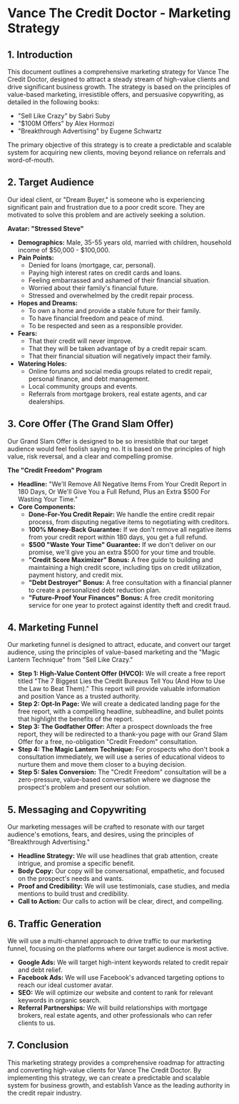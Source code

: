 # Vance The Credit Doctor - Marketing Strategy

## 1. Introduction

This document outlines a comprehensive marketing strategy for Vance The Credit Doctor, designed to attract a steady stream of high-value clients and drive significant business growth. The strategy is based on the principles of value-based marketing, irresistible offers, and persuasive copywriting, as detailed in the following books:

*   "Sell Like Crazy" by Sabri Suby
*   "$100M Offers" by Alex Hormozi
*   "Breakthrough Advertising" by Eugene Schwartz

The primary objective of this strategy is to create a predictable and scalable system for acquiring new clients, moving beyond reliance on referrals and word-of-mouth.

## 2. Target Audience

Our ideal client, or "Dream Buyer," is someone who is experiencing significant pain and frustration due to a poor credit score. They are motivated to solve this problem and are actively seeking a solution.

**Avatar: "Stressed Steve"**

*   **Demographics:** Male, 35-55 years old, married with children, household income of $50,000 - $100,000.
*   **Pain Points:**
    *   Denied for loans (mortgage, car, personal).
    *   Paying high interest rates on credit cards and loans.
    *   Feeling embarrassed and ashamed of their financial situation.
    *   Worried about their family's financial future.
    *   Stressed and overwhelmed by the credit repair process.
*   **Hopes and Dreams:**
    *   To own a home and provide a stable future for their family.
    *   To have financial freedom and peace of mind.
    *   To be respected and seen as a responsible provider.
*   **Fears:**
    *   That their credit will never improve.
    *   That they will be taken advantage of by a credit repair scam.
    *   That their financial situation will negatively impact their family.
*   **Watering Holes:**
    *   Online forums and social media groups related to credit repair, personal finance, and debt management.
    *   Local community groups and events.
    *   Referrals from mortgage brokers, real estate agents, and car dealerships.

## 3. Core Offer (The Grand Slam Offer)

Our Grand Slam Offer is designed to be so irresistible that our target audience would feel foolish saying no. It is based on the principles of high value, risk reversal, and a clear and compelling promise.

**The "Credit Freedom" Program**

*   **Headline:** "We'll Remove All Negative Items From Your Credit Report in 180 Days, Or We'll Give You a Full Refund, Plus an Extra $500 For Wasting Your Time."
*   **Core Components:**
    *   **Done-For-You Credit Repair:** We handle the entire credit repair process, from disputing negative items to negotiating with creditors.
    *   **100% Money-Back Guarantee:** If we don't remove all negative items from your credit report within 180 days, you get a full refund.
    *   **$500 "Waste Your Time" Guarantee:** If we don't deliver on our promise, we'll give you an extra $500 for your time and trouble.
    *   **"Credit Score Maximizer" Bonus:** A free guide to building and maintaining a high credit score, including tips on credit utilization, payment history, and credit mix.
    *   **"Debt Destroyer" Bonus:** A free consultation with a financial planner to create a personalized debt reduction plan.
    *   **"Future-Proof Your Finances" Bonus:** A free credit monitoring service for one year to protect against identity theft and credit fraud.

## 4. Marketing Funnel

Our marketing funnel is designed to attract, educate, and convert our target audience, using the principles of value-based marketing and the "Magic Lantern Technique" from "Sell Like Crazy."

*   **Step 1: High-Value Content Offer (HVCO):** We will create a free report titled "The 7 Biggest Lies the Credit Bureaus Tell You (And How to Use the Law to Beat Them)." This report will provide valuable information and position Vance as a trusted authority.
*   **Step 2: Opt-In Page:** We will create a dedicated landing page for the free report, with a compelling headline, subheadline, and bullet points that highlight the benefits of the report.
*   **Step 3: The Godfather Offer:** After a prospect downloads the free report, they will be redirected to a thank-you page with our Grand Slam Offer for a free, no-obligation "Credit Freedom" consultation.
*   **Step 4: The Magic Lantern Technique:** For prospects who don't book a consultation immediately, we will use a series of educational videos to nurture them and move them closer to a buying decision.
*   **Step 5: Sales Conversion:** The "Credit Freedom" consultation will be a zero-pressure, value-based conversation where we diagnose the prospect's problem and present our solution.

## 5. Messaging and Copywriting

Our marketing messages will be crafted to resonate with our target audience's emotions, fears, and desires, using the principles of "Breakthrough Advertising."

*   **Headline Strategy:** We will use headlines that grab attention, create intrigue, and promise a specific benefit.
*   **Body Copy:** Our copy will be conversational, empathetic, and focused on the prospect's needs and wants.
*   **Proof and Credibility:** We will use testimonials, case studies, and media mentions to build trust and credibility.
*   **Call to Action:** Our calls to action will be clear, direct, and compelling.

## 6. Traffic Generation

We will use a multi-channel approach to drive traffic to our marketing funnel, focusing on the platforms where our target audience is most active.

*   **Google Ads:** We will target high-intent keywords related to credit repair and debt relief.
*   **Facebook Ads:** We will use Facebook's advanced targeting options to reach our ideal customer avatar.
*   **SEO:** We will optimize our website and content to rank for relevant keywords in organic search.
*   **Referral Partnerships:** We will build relationships with mortgage brokers, real estate agents, and other professionals who can refer clients to us.

## 7. Conclusion

This marketing strategy provides a comprehensive roadmap for attracting and converting high-value clients for Vance The Credit Doctor. By implementing this strategy, we can create a predictable and scalable system for business growth, and establish Vance as the leading authority in the credit repair industry.
